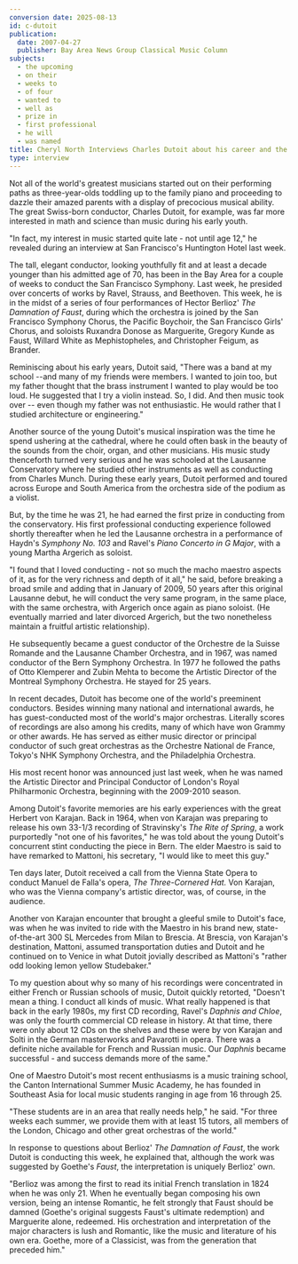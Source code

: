 ```yaml
---
conversion date: 2025-08-13
id: c-dutoit
publication:
  date: 2007-04-27
  publisher: Bay Area News Group Classical Music Column
subjects:
  - the upcoming
  - on their
  - weeks to
  - of four
  - wanted to
  - well as
  - prize in
  - first professional
  - he will
  - was named
title: Cheryl North Interviews Charles Dutoit about his career and the upcoming performance of Berlioz The Damnation of Faust
type: interview
---
```



 Not all of the world's greatest musicians started out on their performing paths as three-year-olds toddling up to the family piano and proceeding to dazzle their amazed parents with a display of precocious musical ability. The great Swiss-born conductor, Charles Dutoit, for example, was far more interested in math and science than music during his early youth.

 "In fact, my interest in music started quite late - not until age 12," he revealed during an interview at San Francisco's Huntington Hotel last week.

 The tall, elegant conductor, looking youthfully fit and at least a decade younger than his admitted age of 70, has been in the Bay Area for a couple of weeks to conduct the San Francisco Symphony. Last week, he presided over concerts of works by Ravel, Strauss, and Beethoven. This week, he is in the midst of a series of four performances of Hector Berlioz' *The Damnation of Faust*, during which the orchestra is joined by the San Francisco Symphony Chorus, the Pacific Boychoir, the San Francisco Girls' Chorus, and soloists Ruxandra Donose as Marguerite, Gregory Kunde as Faust, Willard White as Mephistopheles, and Christopher Feigum, as Brander.

 Reminiscing about his early years, Dutoit said, "There was a band at my school --and many of my friends were members. I wanted to join too, but my father thought that the brass instrument I wanted to play would be too loud. He suggested that I try a violin instead. So, I did. And then music took over -- even though my father was not enthusiastic. He would rather that I studied architecture or engineering."

 Another source of the young Dutoit's musical inspiration was the time he spend ushering at the cathedral, where he could often bask in the beauty of the sounds from the choir, organ, and other musicians. His music study thenceforth turned very serious and he was schooled at the Lausanne Conservatory where he studied other instruments as well as conducting from Charles Munch. During these early years, Dutoit performed and toured across Europe and South America from the orchestra side of the podium as a violist.

 But, by the time he was 21, he had earned the first prize in conducting from the conservatory. His first professional conducting experience followed shortly thereafter when he led the Lausanne orchestra in a performance of Haydn's *Symphony No. 103* and Ravel's *Piano Concerto in G Major*, with a young Martha Argerich as soloist.

 "I found that I loved conducting - not so much the macho maestro aspects of it, as for the very richness and depth of it all," he said, before breaking a broad smile and adding that in January of 2009, 50 years after this original Lausanne debut, he will conduct the very same program, in the same place, with the same orchestra, with Argerich once again as piano soloist. (He eventually married and later divorced Argerich, but the two nonetheless maintain a fruitful artistic relationship).

 He subsequently became a guest conductor of the Orchestre de la Suisse Romande and the Lausanne Chamber Orchestra, and in 1967, was named conductor of the Bern Symphony Orchestra. In 1977 he followed the paths of Otto Klemperer and Zubin Mehta to become the Artistic Director of the Montreal Symphony Orchestra. He stayed for 25 years.

 In recent decades, Dutoit has become one of the world's preeminent conductors. Besides winning many national and international awards, he has guest-conducted most of the world's major orchestras. Literally scores of recordings are also among his credits, many of which have won Grammy or other awards. He has served as either music director or principal conductor of such great orchestras as the Orchestre National de France, Tokyo's NHK Symphony Orchestra, and the Philadelphia Orchestra.

 His most recent honor was announced just last week, when he was named the Artistic Director and Principal Conductor of London's Royal Philharmonic Orchestra, beginning with the 2009-2010 season.

 Among Dutoit's favorite memories are his early experiences with the great Herbert von Karajan. Back in 1964, when von Karajan was preparing to release his own 33-1/3 recording of Stravinsky's *The Rite of Spring*, a work purportedly "not one of his favorites," he was told about the young Dutoit's concurrent stint conducting the piece in Bern. The elder Maestro is said to have remarked to Mattoni, his secretary, "I would like to meet this guy."

 Ten days later, Dutoit received a call from the Vienna State Opera to conduct Manuel de Falla's opera, *The Three-Cornered Hat.* Von Karajan, who was the Vienna company's artistic director, was, of course, in the audience.

 Another von Karajan encounter that brought a gleeful smile to Dutoit's face, was when he was invited to ride with the Maestro in his brand new, state-of-the-art 300 SL Mercedes from Milan to Brescia. At Brescia, von Karajan's destination, Mattoni, assumed transportation duties and Dutoit and he continued on to Venice in what Dutoit jovially described as Mattoni's "rather odd looking lemon yellow Studebaker."

 To my question about why so many of his recordings were concentrated in either French or Russian schools of music, Dutoit quickly retorted, "Doesn't mean a thing. I conduct all kinds of music. What really happened is that back in the early 1980s, my first CD recording, Ravel's *Daphnis and Chloe*, was only the fourth commercial CD release in history. At that time, there were only about 12 CDs on the shelves and these were by von Karajan and Solti in the German masterworks and Pavarotti in opera. There was a definite niche available for French and Russian music. Our *Daphnis* became successful - and success demands more of the same."

 One of Maestro Dutoit's most recent enthusiasms is a music training school, the Canton International Summer Music Academy, he has founded in Southeast Asia for local music students ranging in age from 16 through 25.

 "These students are in an area that really needs help," he said. "For three weeks each summer, we provide them with at least 15 tutors, all members of the London, Chicago and other great orchestras of the world."

 In response to questions about Berlioz' *The Damnation of Faust*, the work Dutoit is conducting this week, he explained that, although the work was suggested by Goethe's *Faust*, the interpretation is uniquely Berlioz' own.

 "Berlioz was among the first to read its initial French translation in 1824 when he was only 21. When he eventually began composing his own version, being an intense Romantic, he felt strongly that Faust should be damned (Goethe's original suggests Faust's ultimate redemption) and Marguerite alone, redeemed. His orchestration and interpretation of the major characters is lush and Romantic, like the music and literature of his own era. Goethe, more of a Classicist, was from the generation that preceded him."

